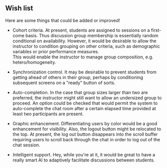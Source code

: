 ## Wish list

Here are some things that could be added or improved!

* Cohort criteria. At present, students are assigned to sessions on a first-come basis. 
Thus discussion group membership is essentially random conditional on availability. 
However, it would be desirable to allow the instructor to condition grouping on other criteria, 
such as demographic variables or prior performance measures.  
This would enable the instructor to manage group composition, e.g. hetero/homogeneity.

* Synchronization control. 
It may be desirable to prevent students from getting ahead of others in their group, 
perhaps by conditioning subsequent screens on a "ready" button of sorts.

* Auto-completion. In the case that group sizes larger than two are preferred, 
the instructor might still want to allow an undersized group to proceed. 
An option could be checked that would permit the system to auto-complete the chat room 
after a certain elapsed time provided at least two participants are present.

* Graphic enhancement. 
Differentiating users by color would be a good enhancement for visibility. 
Also, the logout button might be relocated to the top. 
At present, the log out button disappears into the scroll buffer requiring 
users to scroll back through the chat in order to log out of the chat session.

* Intelligent support. Hey, while you're at it, it would be great to have a really smart
AI to adaptively facilitate discussions between students.
